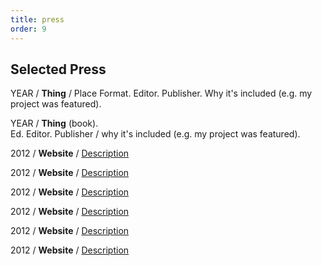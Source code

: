 ```yaml
---
title: press
order: 9
---
```


## Selected Press

YEAR / **Thing** / Place 
Format. Editor. Publisher. Why it's included (e.g. my project was featured).

YEAR / **Thing** (book).  
Ed. Editor. Publisher / why it's included (e.g. my project was featured).

2012 / **Website** / [Description][1]

2012 / **Website** / [Description][2]

2012 / **Website** / [Description][3]

2012 / **Website** / [Description][4]

2012 / **Website** / [Description][5]

2012 / **Website** / [Description][6]

[1]:	http://www.link.com
[2]:	http://www.link.com
[3]:	http://www.link.com
[4]:	http://www.link.com
[5]:	http://www.link.com
[6]:	http://www.link.com
